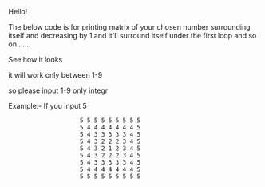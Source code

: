 Hello!

The below code is for printing matrix of your chosen number surrounding itself
and decreasing by 1 and it'll surround itself under the first loop and so on.......

See how it looks

it will work only between 1-9
 
so please input 1-9 only integr 


Example:- If you input 5

                        5 5 5 5 5 5 5 5 5 
                        5 4 4 4 4 4 4 4 5 
                        5 4 3 3 3 3 3 4 5 
                        5 4 3 2 2 2 3 4 5 
                        5 4 3 2 1 2 3 4 5 
                        5 4 3 2 2 2 3 4 5 
                        5 4 3 3 3 3 3 4 5 
                        5 4 4 4 4 4 4 4 5 
                        5 5 5 5 5 5 5 5 5 





